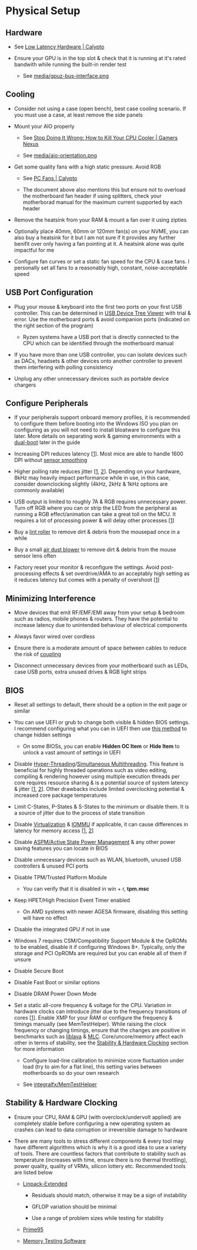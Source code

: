 # Physical Setup

## Hardware

- See [Low Latency Hardware | Calypto](https://docs.google.com/document/d/1c2-lUJq74wuYK1WrA_bIvgb89dUN0sj8-hO3vqmrau4/edit#bookmark=kix.alwwrke7e395)

- Ensure your GPU is in the top slot & check that it is running at it's rated bandwith while running the built-in render test

    - See [media/gpuz-bus-interface.png](../media/gpuz-bus-interface.png)

## Cooling

- Consider not using a case (open bench), best case cooling scenario. If you must use a case, at least remove the side panels

- Mount your AIO properly

    - See [Stop Doing It Wrong: How to Kill Your CPU Cooler | Gamers Nexus](https://www.youtube.com/watch?v=BbGomv195sk)

    - See [media/aio-orientation.png](../media/aio-orientation.png)

- Get some quality fans with a high static pressure. Avoid RGB

    - See [PC Fans | Calypto](https://docs.google.com/spreadsheets/d/1AydYHI_M6ov9a3OgVuYXhLEGps0J55LniH9htAHy2wU/edit#gid=0)

    - The document above also mentions this but ensure not to overload the motherboard fan header if using splitters, check your motherborad manual for the maximum current supported by each header

- Remove the heatsink from your RAM & mount a fan over it using zipties

- Optionally place 40mm, 60mm or 120mm fan(s) on your NVME, you can also buy a heatsink for it but I am not sure if it provides any further benifit over only having a fan pointing at it. A heatsink alone was quite impactful for me

- Configure fan curves or set a static fan speed for the CPU & case fans. I personally set all fans to a reasonably high, constant, noise-acceptable speed

## USB Port Configuration

- Plug your mouse & keyboard into the first two ports on your first USB controller. This can be determined in [USB Device Tree Viewer](https://www.uwe-sieber.de/usbtreeview_e.html#download) with trial & error. Use the motherboard ports & avoid companion ports (indicated on the right section of the program)

    - Ryzen systems have a USB port that is directly connected to the CPU which can be identified through the motherboard manual

- If you have more than one USB controller, you can isolate devices such as DACs, headsets & other devices onto another controller to prevent them interfering with polling consistency

- Unplug any other unnecessary devices such as portable device chargers

## Configure Peripherals

- If your peripherals support onboard memory profiles, it is recommended to configure them before booting into the Windows ISO you plan on configuring as you will not need to install bloatware to configure this later. More details on separating work & gaming environments with a [dual-boot](https://en.wikipedia.org/wiki/Multi-booting) later in the guide

- Increasing DPI reduces latency [[1](https://www.youtube.com/watch?v=6AoRfv9W110)]. Most mice are able to handle 1600 DPI without [sensor smoothing](https://www.reddit.com/r/MouseReview/comments/5haxn4/sensor_smoothing)

- Higher polling rate reduces jitter [[1](https://youtu.be/gOQNRvJbpmk?t=540), [2](https://www.youtube.com/watch?app=desktop&v=djCLZ6qEVuA)]. Depending on your hardware, 8kHz may heavily impact performance while in use, in this case, consider downclocking slightly (4kHz, 2kHz & 1kHz options are commonly available)

- USB output is limited to roughly 7A & RGB requires unnecessary power. Turn off RGB where you can or strip the LED from the peripheral as running a RGB effect/animation can take a great toll on the MCU. It requires a lot of processing power & will delay other processes [[1](https://blog.wooting.nl/what-influences-keyboard-speed)]

- Buy a [lint roller](https://www.ikea.com/gb/en/p/baestis-lint-roller-grey-90425626) to remove dirt & debris from the mousepad once in a while

- Buy a small [air dust blower](https://www.amazon.co.uk/s?k=air+dust+blower) to remove dirt & debris from the mouse sensor lens often

- Factory reset your monitor & reconfigure the settings. Avoid post-processing effects & set overdrive/AMA to an acceptably high setting as it reduces latency but comes with a penalty of overshoot [[1](https://twitter.com/CaIypto/status/1464236780190851078)]

## Minimizing Interference

- Move devices that emit RF/EMF/EMI away from your setup & bedroom such as radios, mobile phones & routers. They have the potential to increase latency due to unintended behaviour of electrical components

- Always favor wired over cordless

- Ensure there is a moderate amount of space between cables to reduce the risk of [coupling](https://en.wikipedia.org/wiki/Coupling_(electronics))

- Disconnect unnecessary devices from your motherboard such as LEDs, case USB ports, extra unused drives & RGB light strips

## BIOS

- Reset all settings to default, there should be a option in the exit page or similar

- You can use UEFI or grub to change both visible & hidden BIOS settings. I recommend configuring what you can in UEFI then use [this method](https://github.com/BoringBoredom/UEFI-Editor) to change hidden settings

    - On some BIOSs, you can enable **Hidden OC Item** or **Hide Item** to unlock a vast amount of settings in UEFI

- Disable [Hyper-Threading](https://en.wikipedia.org/wiki/Hyper-threading)/[Simultaneous Multithreading](https://en.wikipedia.org/wiki/Simultaneous_multithreading). This feature is beneficial for highly threaded operations such as video editing, compiling & rendering however using multiple execution threads per core requires resource sharing & is a potential source of system latency & jitter [[1](https://developer.amd.com/wordpress/media/2013/12/PerformanceTuningGuidelinesforLowLatencyResponse.pdf), [2](https://www.intel.com/content/www/us/en/developer/articles/technical/optimizing-computer-applications-for-latency-part-1-configuring-the-hardware.html)]. Other drawbacks include limited overclocking potential & increased core package temperatures

- Limit C-States, P-States & S-States to the minimum or disable them. It is a source of jitter due to the process of state transition

- Disable [Virtualization](https://en.wikipedia.org/wiki/Desktop_virtualization) & [IOMMU](https://en.wikipedia.org/wiki/Input%E2%80%93output_memory_management_unit) if applicable, it can cause differences in latency for memory access [[1](https://developer.amd.com/wordpress/media/2013/12/PerformanceTuningGuidelinesforLowLatencyResponse.pdf), [2](https://www.intel.com/content/www/us/en/developer/articles/technical/optimizing-computer-applications-for-latency-part-1-configuring-the-hardware.html)]

- Disable [ASPM/Active State Power Management](https://en.wikipedia.org/wiki/Active_State_Power_Management) & any other power saving features you can locate in BIOS

- Disable unnecessary devices such as WLAN, bluetooth, unused USB controllers & unused PCI ports

- Disable TPM/Trusted Platform Module

    - You can verify that it is disabled in win + r, **tpm.msc**

- Keep HPET/High Precision Event Timer enabled

    - On AMD systems with newer AGESA firmware, disabling this setting will have no effect

- Disable the integrated GPU if not in use

- Windows 7 requires CSM/Compatibility Support Module & the OpROMs to be enabled, disable it if configuring Windows 8+. Typically, only the storage and PCI OpROMs are required but you can enable all of them if unsure

- Disable Secure Boot

- Disable Fast Boot or similar options

- Disable DRAM Power Down Mode

- Set a static all-core frequency & voltage for the CPU. Variation in hardware clocks can introduce jitter due to the frequency transitions of cores [[1](https://developer.amd.com/wordpress/media/2013/12/PerformanceTuningGuidelinesforLowLatencyResponse.pdf)]. Enable XMP for your RAM or configure the frequency & timings manually (see MemTestHelper). While raising the clock frequency or changing timings, ensure that the changes are positive in benchmarks such as [liblava](https://github.com/liblava/liblava) & [MLC](https://www.intel.com/content/www/us/en/developer/articles/tool/intelr-memory-latency-checker.html). Core/uncore/memory affect each other in terms of stability, see the [Stability & Hardware Clocking](#stability--hardware-clocking) section for more information

    - Configure load-line calibration to minimize vcore fluctuation under load (try to aim for a flat line), this setting varies between motherboards so do your own research

    - See [integralfx/MemTestHelper](https://github.com/integralfx/MemTestHelper/blob/oc-guide/DDR4%20OC%20Guide.md)

## Stability & Hardware Clocking

- Ensure your CPU, RAM & GPU (with overclock/undervolt applied) are completely stable before configuring a new operating system as crashes can lead to data corruption or irreversible damage to hardware

- There are many tools to stress different components & every tool may have different algorithms which is why it is a good idea to use a variety of tools. There are countless factors that contribute to stability such as temperature (increases with time, ensure there is no thermal throttling), power quality, quality of VRMs, silicon lottery etc. Recommended tools are listed below

    - [Linpack-Extended](https://github.com/BoringBoredom/Linpack-Extended)

        - Residuals should match, otherwise it may be a sign of instability

        - GFLOP variation should be minimal 

        - Use a range of problem sizes while testing for stability

    - [Prime95](https://www.mersenne.org/download)

    - [Memory Testing Software](https://github.com/integralfx/MemTestHelper/blob/oc-guide/DDR4%20OC%20Guide.md#memory-testing-software)
